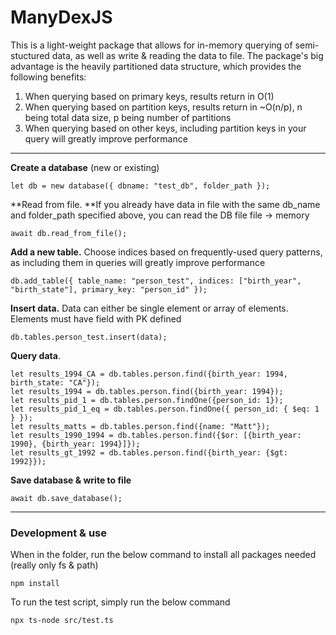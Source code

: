 # ManyDexJS

This is a light-weight package that allows for in-memory querying of semi-stuctured data, as well as write & reading the data to file. 
The package's big advantage is the heavily partitioned data structure, which provides the following benefits:
1. When querying based on primary keys, results return in O(1)
2. When querying based on partition keys, results return in ~O(n/p), n being total data size, p being number of partitions
3. When querying based on other keys, including partition keys in your query will greatly improve performance



--------------
**Create a database** (new or existing)
```
let db = new database({ dbname: "test_db", folder_path });
```

**Read from file. **If you already have data in file with the same db_name and folder_path specified above, you can read the DB file file -> memory
```
await db.read_from_file();
```

**Add a new table.** Choose indices based on frequently-used query patterns, as including them in queries will greatly improve performance
```
db.add_table({ table_name: "person_test", indices: ["birth_year", "birth_state"], primary_key: "person_id" });
```


**Insert data.** Data can either be single element or array of elements. Elements must have field with PK defined
```
db.tables.person_test.insert(data);
```


**Query data**. 
```
let results_1994_CA = db.tables.person.find({birth_year: 1994, birth_state: "CA"});
let results_1994 = db.tables.person.find({birth_year: 1994});
let results_pid_1 = db.tables.person.findOne({person_id: 1});
let results_pid_1_eq = db.tables.person.findOne({ person_id: { $eq: 1 } });
let results_matts = db.tables.person.find({name: "Matt"});
let results_1990_1994 = db.tables.person.find({$or: [{birth_year: 1990}, {birth_year: 1994}]});
let results_gt_1992 = db.tables.person.find({birth_year: {$gt: 1992}});
```

**Save database & write to file**
```
await db.save_database();
```



---------------
### Development & use
When in the folder, run the below command to install all packages needed (really only fs & path)
```
npm install
```


To run the test script, simply run the below command
```
npx ts-node src/test.ts
```
